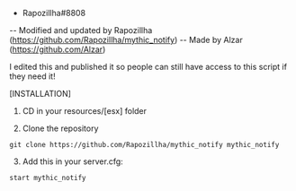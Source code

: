  - Rapozillha#8808
 
-- Modified and updated by Rapozillha (https://github.com/Rapozillha/mythic_notify)
-- Made by Alzar (https://github.com/Alzar)

I edited this and published it so people can still have access to this script if they need it!

  [INSTALLATION]

1) CD in your resources/[esx] folder

2) Clone the repository
```
git clone https://github.com/Rapozillha/mythic_notify mythic_notify
```
3) Add this in your server.cfg:
```
start mythic_notify
```

